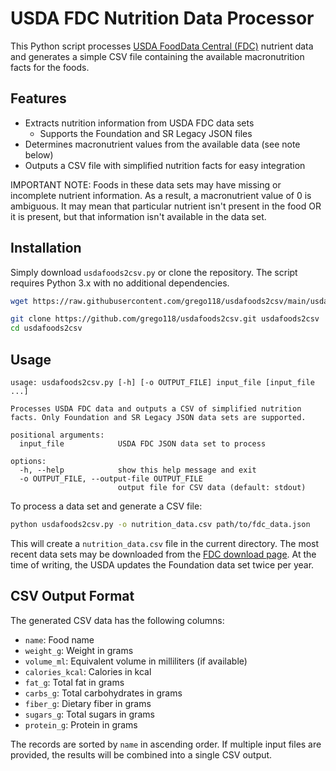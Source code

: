 # USDA FDC Nutrition Data Processor

This Python script processes [USDA FoodData Central (FDC)](https://fdc.nal.usda.gov/index.html) nutrient data and generates a simple CSV file containing the available macronutrition facts for the foods.

## Features

- Extracts nutrition information from USDA FDC data sets
    - Supports the Foundation and SR Legacy JSON files
- Determines macronutrient values from the available data (see note below)
- Outputs a CSV file with simplified nutrition facts for easy integration

IMPORTANT NOTE: Foods in these data sets may have missing or incomplete nutrient information. As a result, a macronutrient value of 0 is ambiguous. It may mean that particular nutrient isn't present in the food OR it is present, but that information isn't available in the data set.

## Installation

Simply download `usdafoods2csv.py` or clone the repository. The script requires Python 3.x with no additional dependencies.

```bash
wget https://raw.githubusercontent.com/grego118/usdafoods2csv/main/usdafoods2csv.py
```

```bash
git clone https://github.com/grego118/usdafoods2csv.git usdafoods2csv
cd usdafoods2csv
```

## Usage

```
usage: usdafoods2csv.py [-h] [-o OUTPUT_FILE] input_file [input_file ...]

Processes USDA FDC data and outputs a CSV of simplified nutrition facts. Only Foundation and SR Legacy JSON data sets are supported.

positional arguments:
  input_file            USDA FDC JSON data set to process

options:
  -h, --help            show this help message and exit
  -o OUTPUT_FILE, --output-file OUTPUT_FILE
                        output file for CSV data (default: stdout)
```

To process a data set and generate a CSV file:

```bash
python usdafoods2csv.py -o nutrition_data.csv path/to/fdc_data.json
```

This will create a `nutrition_data.csv` file in the current directory. The most recent data sets may be downloaded from the [FDC download page](https://fdc.nal.usda.gov/download-datasets.html). At the time of writing, the USDA updates the Foundation data set twice per year.

## CSV Output Format

The generated CSV data has the following columns:

- `name`: Food name
- `weight_g`: Weight in grams
- `volume_ml`: Equivalent volume in milliliters (if available)
- `calories_kcal`: Calories in kcal
- `fat_g`: Total fat in grams
- `carbs_g`: Total carbohydrates in grams
- `fiber_g`: Dietary fiber in grams
- `sugars_g`: Total sugars in grams
- `protein_g`: Protein in grams

The records are sorted by `name` in ascending order. If multiple input files are provided, the results will be combined into a single CSV output.

